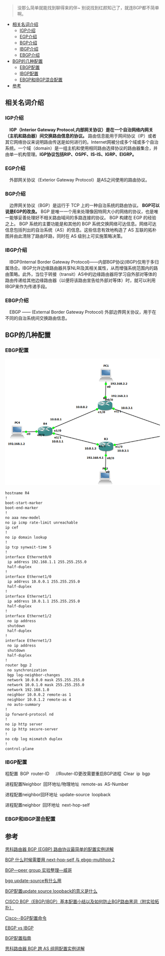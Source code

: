>没那么简单就能找到聊得来的伴~ 别说找到红颜知己了，就连BGP都不简单啊。

<!-- TOC -->

- [相关名词介绍](#相关名词介绍)
    - [IGP介绍](#igp介绍)
    - [EGP介绍](#egp介绍)
    - [BGP介绍](#bgp介绍)
    - [IBGP介绍](#ibgp介绍)
    - [EBGP介绍](#ebgp介绍)
- [BGP的几种配置](#bgp的几种配置)
    - [EBGP配置](#ebgp配置)
    - [IBGP配置](#ibgp配置)
    - [EBGP和IBGP混合配置](#ebgp和ibgp混合配置)
- [参考](#参考)

<!-- /TOC -->

## 相关名词介绍
### IGP介绍
&emsp;**IGP（Interior Gateway Protocol,内部网关协议）是在一个自治网络内网关（主机和路由器）间交换路由信息的协议。** 路由信息能用于网间协议（IP）或者其它网络协议来说明路由传送是如何进行的。Internet网被分成多个域或多个自治系统。一个域（domain）是一组主机和使用相同路由选择协议的路由器集合，并由单一机构管理。**IGP协议包括RIP、OSPF、IS-IS、IGRP、EIGRP。**

### EGP介绍
&emsp;外部网关协议（Exterior Gateway Protocol）是AS之间使用的路由协议。



### BGP介绍
&emsp;边界网关协议（BGP）是运行于 TCP 上的一种自治系统的路由协议。 **BGP可以说是EGP的改良。** BGP 是唯一一个用来处理像因特网大小的网络的协议，也是唯一能够妥善处理好不相关路由域间的多路连接的协议。 BGP 构建在 EGP 的经验之上。 BGP 系统的主要功能是和其他的 BGP 系统交换网络可达信息。网络可达信息包括列出的自治系统（AS）的信息。这些信息有效地构造了 AS 互联的拓朴图并由此清除了路由环路，同时在 AS 级别上可实施策略决策。
&emsp;

### IBGP介绍
&emsp;IBGP(Internal Border Gateway Protocol)——内部BGP协议(IBGP)仅用于多归属场合。IBGP允许边缘路由器共享NLRI及其相关属性，从而增强系统范围内的路由策略。此外，当位于转接（transit）AS中的边缘路由器将学习自外部对等体的路由传递给其他边缘路由器（以便将该路由宣告给外部对等体）时，就可以利用IBGP来作为传递手段。

### EBGP介绍
&emsp;EBGP —— (External Border Gateway Protocol) 外部边界网关协议，用于在不同的自治系统间交换路由信息。

## BGP的几种配置
### EBGP配置
![EBGP](https://www.github.com/52stu/Images/raw/master/xsj/1571107012574.png)

```
hostname R4
!
boot-start-marker
boot-end-marker
!
no aaa new-model
no ip icmp rate-limit unreachable
ip cef
!
no ip domain lookup
!
ip tcp synwait-time 5
!
interface Ethernet0/0
 ip address 192.168.1.1 255.255.255.0
 half-duplex
!
interface Ethernet1/0
 ip address 10.0.0.1 255.255.255.0
 half-duplex
!
interface Ethernet1/1
 ip address 10.0.1.1 255.255.255.0
 half-duplex
!
interface Ethernet1/2
 no ip address
 shutdown
 half-duplex
!
interface Ethernet1/3
 no ip address
 shutdown
 half-duplex
!
router bgp 2
 no synchronization
 bgp log-neighbor-changes
 network 10.0.0.0 mask 255.255.255.0
 network 10.0.1.0 mask 255.255.255.0
 network 192.168.1.0
 neighbor 10.0.0.2 remote-as 1
 neighbor 10.0.1.2 remote-as 4
 no auto-summary
!
ip forward-protocol nd
!
no ip http server
no ip http secure-server
!
no cdp log mismatch duplex
!
control-plane
```


### IBGP配置
程配置 BGP router-ID   //Router-ID更改需要重启BGP进程 Clear ip bgp

进程配置Neighbor 回环地址/物理地址 remote-as AS-Number

进程配置neighbor回环地址 update-source loopback

进程配置neighbor 回环地址 next-hop-self


### EBGP和IBGP混合配置

## 参考

[思科路由器 BGP (EGBP) 路由协议最简单的配置实例详解](https://zhuanlan.zhihu.com/p/27016475)

[BGP 什么时候需要用 next-hop-self 与 ebgp-multihop 2](https://blog.csdn.net/a9254778/article/details/41652915)

[BGP—peer group 实验整理—威哥](https://wenku.baidu.com/view/58cd662bed630b1c59eeb528.html)

[bgp update-source有什么用](https://zhidao.baidu.com/question/557404953.html)

[BGP配置update source loopback的意义是什么](http://blog.sina.com.cn/s/blog_69c81c3e0102xc2i.html)


[CISCO BGP（EBGP/IBGP）基本配置小结以及如何防止BGP路由黑洞（附实验拓扑）](http://blog.sina.com.cn/s/blog_6bb4e5cd0100y0j5.html)

[Cisco--BGP配置命令](https://wenku.baidu.com/view/f90ee75dcf84b9d528ea7a29.html)

[EBGP vs IBGP](https://www.sdnlab.com/20294.html)

[BGP配置指南](http://www.jdccie.com/?p=1763)

[思科路由器 BGP 跨 AS 组网配置实例详解](https://zenandidi.com/archives/1814)